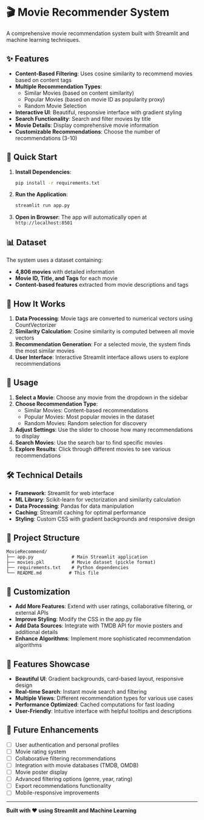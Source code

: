 # 🎬 Movie Recommender System

A comprehensive movie recommendation system built with Streamlit and machine learning techniques.

## ✨ Features

- **Content-Based Filtering**: Uses cosine similarity to recommend movies based on content tags
- **Multiple Recommendation Types**: 
  - Similar Movies (based on content similarity)
  - Popular Movies (based on movie ID as popularity proxy)
  - Random Movie Selection
- **Interactive UI**: Beautiful, responsive interface with gradient styling
- **Search Functionality**: Search and filter movies by title
- **Movie Details**: Display comprehensive movie information
- **Customizable Recommendations**: Choose the number of recommendations (3-10)

## 🚀 Quick Start

1. **Install Dependencies**:
   ```bash
   pip install -r requirements.txt
   ```

2. **Run the Application**:
   ```bash
   streamlit run app.py
   ```

3. **Open in Browser**: The app will automatically open at `http://localhost:8501`

## 📊 Dataset

The system uses a dataset containing:
- **4,806 movies** with detailed information
- **Movie ID, Title, and Tags** for each movie
- **Content-based features** extracted from movie descriptions and tags

## 🧠 How It Works

1. **Data Processing**: Movie tags are converted to numerical vectors using CountVectorizer
2. **Similarity Calculation**: Cosine similarity is computed between all movie vectors
3. **Recommendation Generation**: For a selected movie, the system finds the most similar movies
4. **User Interface**: Interactive Streamlit interface allows users to explore recommendations

## 🎯 Usage

1. **Select a Movie**: Choose any movie from the dropdown in the sidebar
2. **Choose Recommendation Type**: 
   - Similar Movies: Content-based recommendations
   - Popular Movies: Most popular movies in the dataset
   - Random Movies: Random selection for discovery
3. **Adjust Settings**: Use the slider to choose how many recommendations to display
4. **Search Movies**: Use the search bar to find specific movies
5. **Explore Results**: Click through different movies to see various recommendations

## 🛠️ Technical Details

- **Framework**: Streamlit for web interface
- **ML Library**: Scikit-learn for vectorization and similarity calculation
- **Data Processing**: Pandas for data manipulation
- **Caching**: Streamlit caching for optimal performance
- **Styling**: Custom CSS with gradient backgrounds and responsive design

## 📁 Project Structure

```
MovieRecommend/
├── app.py              # Main Streamlit application
├── movies.pkl          # Movie dataset (pickle format)
├── requirements.txt    # Python dependencies
└── README.md          # This file
```

## 🔧 Customization

- **Add More Features**: Extend with user ratings, collaborative filtering, or external APIs
- **Improve Styling**: Modify the CSS in the app.py file
- **Add Data Sources**: Integrate with TMDB API for movie posters and additional details
- **Enhance Algorithms**: Implement more sophisticated recommendation algorithms

## 🎨 Features Showcase

- **Beautiful UI**: Gradient backgrounds, card-based layout, responsive design
- **Real-time Search**: Instant movie search and filtering
- **Multiple Views**: Different recommendation types for various use cases
- **Performance Optimized**: Cached computations for fast loading
- **User-Friendly**: Intuitive interface with helpful tooltips and descriptions

## 🚀 Future Enhancements

- [ ] User authentication and personal profiles
- [ ] Movie rating system
- [ ] Collaborative filtering recommendations
- [ ] Integration with movie databases (TMDB, OMDB)
- [ ] Movie poster display
- [ ] Advanced filtering options (genre, year, rating)
- [ ] Export recommendations functionality
- [ ] Mobile-responsive improvements

---

**Built with ❤️ using Streamlit and Machine Learning**


